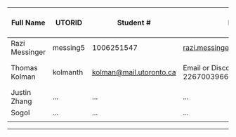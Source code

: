 | Full Name | UTORID | Student # | Email | Best Way to Contact | Github Username |
|-----------|--------|------------|-------|---------------------|------------------|
|Razi Messinger           |messing5        |1006251547 |razi.messinger@mail.utoronto.ca |email  |     rayyar207        |
|Thomas Kolman       |    kolmanth    | kolman@mail.utoronto.ca   | Email or Discord or 2267003966      |   not-the-tom                  |                  |
|Justin Zhang           |    ...    |    ...        |  ...     |      ...               |        ...          |
|Sogol           |     ...   |         ...   |       ...|              ...       |         ...         |
|           |        |            |       |                     |                  |

---